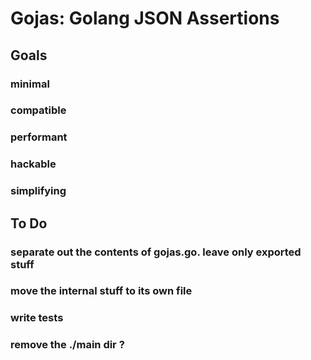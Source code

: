 # Gojas: Golang JSON Assertions

## Goals

### minimal
### compatible
### performant
### hackable
### simplifying

## To Do

### separate out the contents of gojas.go. leave only exported stuff
### move the internal stuff to its own file
### write tests
### remove the ./main dir ?